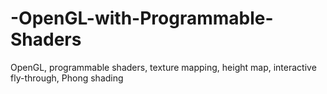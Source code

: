 # -OpenGL-with-Programmable-Shaders
OpenGL, programmable shaders, texture mapping, height map, interactive fly-through, Phong shading
